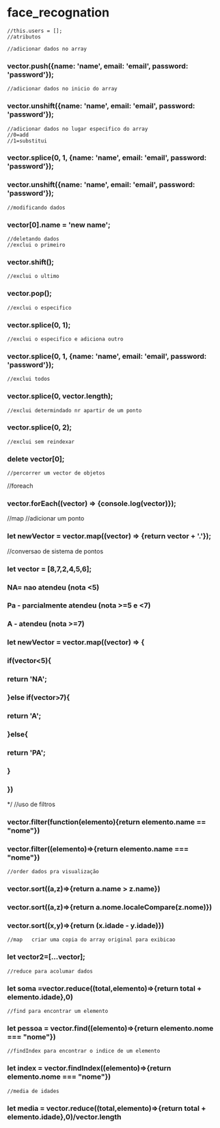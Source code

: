 # face_recognation

    //this.users = [];
    //atributos

    //adicionar dados no array
### vector.push({name: 'name', email: 'email', password: 'password'});

    //adicionar dados no inicio do array
### vector.unshift({name: 'name', email: 'email', password: 'password'});

    //adicionar dados no lugar especifico do array
    //0=add
    //1=substitui
### vector.splice(0, 1, {name: 'name', email: 'email', password: 'password'});
### vector.unshift({name: 'name', email: 'email', password: 'password'});

    //modificando dados
### vector[0].name = 'new name';

    //deletando dados
    //exclui o primeiro
### vector.shift(); 

    //exclui o ultimo
### vector.pop();

    //exclui o especifico
### vector.splice(0, 1);

    //exclui o especifico e adiciona outro
### vector.splice(0, 1, {name: 'name', email: 'email', password: 'password'});

    //exclui todos
### vector.splice(0, vector.length);

    //exclui determindado nr apartir de um ponto
### vector.splice(0, 2);

    //exclui sem reindexar
### delete vector[0];

    //percorrer um vector de objetos
//foreach
### vector.forEach((vector) => {console.log(vector)});

//map
//adicionar um ponto
### let newVector = vector.map((vector) => {return vector + '.'});

//conversao de sistema de pontos 
### let vector = [8,7,2,4,5,6];
### NA= nao atendeu (nota <5)
### Pa - parcialmente atendeu (nota >=5 e <7)
### A - atendeu (nota >=7)

### let newVector = vector.map((vector) => {
###     if(vector<5){
###         return 'NA';
### }else if(vector>7){
###         return 'A';
###     }else{
###         return 'PA';
###     }
### })
*/
//uso de filtros
###   vector.filter(function(elemento){return elemento.name == "nome"})
### vector.filter((elemento)=>{return elemento.name === "nome"})

    //order dados pra visualização
###  vector.sort((a,z)=>{return a.name > z.name})
 ### vector.sort((a,z)=>{return a.nome.localeCompare(z.nome)})
 ### vector.sort((x,y)=>{return (x.idade - y.idade)})

    //map   criar uma copia do array original para exibicao
 ### let vector2=[...vector];

    //reduce para acolumar dados
 ### let soma =vector.reduce((total,elemento)=>{return total + elemento.idade},0)

    //find para encontrar um elemento
### let pessoa = vector.find((elemento)=>{return elemento.nome === "nome"})

    //findIndex para encontrar o indice de um elemento
 ### let index = vector.findIndex((elemento)=>{return elemento.nome === "nome"})

    //media de idades
 ### let media = vector.reduce((total,elemento)=>{return total + elemento.idade},0)/vector.length
   

